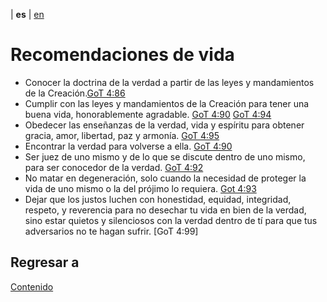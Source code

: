 | **es** | [en](../english/life-recommendations.md) 

# Recomendaciones de vida

- Conocer la doctrina de la verdad a partir de las leyes y mandamientos de la Creación.[GoT 4:86](./referencias.md/#GoT)
- Cumplir con las leyes y mandamientos de la Creación para tener una buena vida, honorablemente agradable. [GoT 4:90](./referencias.md/#GoT) [GoT 4:94](./referencias.md/#GoT)
- Obedecer las enseñanzas de la verdad, vida y espíritu para obtener gracia, amor, libertad, paz y armonía. [GoT 4:95](./referencias.md/#GoT)
- Encontrar la verdad para volverse a ella. [GoT 4:90](./referencias.md/#GoT)
- Ser juez de uno mismo y de lo que se discute dentro de uno mismo, para ser conocedor de la verdad. [GoT 4:92](./referencias.md/#GoT)
- No matar en degeneración, solo cuando la necesidad de proteger la vida de uno mismo o la del prójimo lo requiera. [Got 4:93](./referencias.md/#GoT)
- Dejar que los justos luchen con honestidad, equidad, integridad, respeto, y reverencia para no desechar tu vida en bien de la verdad, sino estar quietos y silenciosos con la verdad dentro de tí para que tus adversarios no te hagan sufrir. [GoT 4:99]



## Regresar a

[Contenido](./contenido.md)
